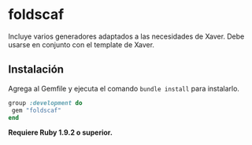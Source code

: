 # foldscaf

Incluye varios generadores adaptados a las necesidades de Xaver.
Debe usarse en conjunto con el template de Xaver.

## Instalación

Agrega al Gemfile y ejecuta el comando `bundle install` para instalarlo.

 ```ruby
group :development do
  gem "foldscaf"
end
 ```

**Requiere Ruby 1.9.2 o superior.**